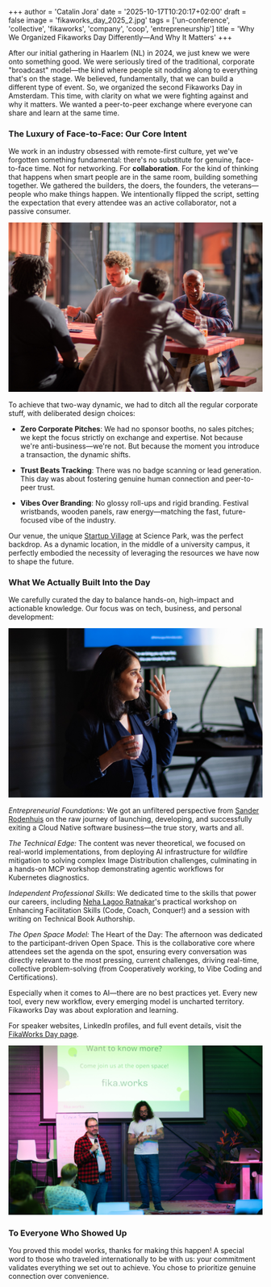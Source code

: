 +++
author = 'Catalin Jora'
date = '2025-10-17T10:20:17+02:00'
draft = false
image = 'fikaworks_day_2025_2.jpg'
tags = ['un-conference', 'collective', 'fikaworks', 'company', 'coop', 'entrepreneurship']
title = 'Why We Organized Fikaworks Day Differently—And Why It Matters'
+++

After our initial gathering in Haarlem (NL) in 2024, we just knew we were onto something good. We were seriously tired of the traditional, corporate "broadcast" model—the kind where people sit nodding along to everything that's on the stage. We believed, fundamentally, that we can build a different type of event. So, we organized the second Fikaworks Day in Amsterdam. This time, with clarity on what we were fighting against and why it matters. We wanted a peer-to-peer exchange where everyone can share and learn at the same time.

### The Luxury of Face-to-Face: Our Core Intent


We work in an industry obsessed with remote-first culture, yet we've forgotten something fundamental: there's no substitute for genuine, face-to-face time. Not for networking. For **collaboration**. For the kind of thinking that happens when smart people are in the same room, building something together. We gathered the builders, the doers, the founders, the veterans—people who make things happen.  We intentionally flipped the script, setting the expectation that every attendee was an active collaborator, not a passive consumer.

![FikaWorks Day 2025 - people](fikaworks_day_2025_1.jpg)

To achieve that two-way dynamic, we had to ditch all the regular corporate stuff, with deliberated design choices:

- **Zero Corporate Pitches**: We had no sponsor booths, no sales pitches; we kept the focus strictly on exchange and expertise. Not because we're anti-business—we're not. But because the moment you introduce a transaction, the dynamic shifts.

- **Trust Beats Tracking**: There was no badge scanning or lead generation. This day was about fostering genuine human connection and peer-to-peer trust.

- **Vibes Over Branding**: No glossy roll-ups and rigid branding. Festival wristbands, wooden panels, raw energy—matching the fast, future-focused vibe of the industry.

Our venue, the unique [Startup Village](https://startupvillage.nl/) at Science Park, was the perfect backdrop. As a dynamic location, in the middle of a university campus, it perfectly embodied the necessity of leveraging the resources we have now to shape the future.

### What We Actually Built Into the Day

We carefully curated the day to balance hands-on, high-impact and actionable knowledge. Our focus was on tech, business, and personal development:

![FikaWorks Day 2025 - people](fikaworks_day_2025_3.jpg)

*Entrepreneurial Foundations:* We got an unfiltered perspective from [Sander Rodenhuis](https://www.linkedin.com/in/srodenhuis/) on the raw journey of launching, developing, and successfully exiting a Cloud Native software business—the true story, warts and all.

*The Technical Edge:* The content was never theoretical, we focused on real-world implementations, from deploying AI infrastructure for wildfire mitigation to solving complex Image Distribution challenges, culminating in a hands-on MCP workshop demonstrating agentic workflows for Kubernetes diagnostics.

*Independent Professional Skills*: We dedicated time to the skills that power our careers, including [Neha Lagoo Ratnakar](https://www.linkedin.com/in/neharatnakar/)'s practical workshop on Enhancing Facilitation Skills (Code, Coach, Conquer!) and a session with writing on Technical Book Authorship.

*The Open Space Model:* The Heart of the Day: The afternoon was dedicated to the participant-driven Open Space. This is the collaborative core where attendees set the agenda on the spot, ensuring every conversation was directly relevant to the most pressing, current challenges, driving real-time, collective problem-solving (from Cooperatively working, to Vibe Coding and Certifications).

 Especially when it comes to AI—there are no best practices yet. Every new tool, every new workflow, every emerging model is uncharted territory. Fikaworks Day was about exploration and learning.

For speaker websites, LinkedIn profiles, and full event details, visit the [FikaWorks Day page](https://fika.works/fikaworks-day/).

![FikaWorks Day 2025 - people](fikaworks_day_2025_4.jpg)

### To Everyone Who Showed Up

You proved this model works, thanks for making this happen!
A special word to those who traveled internationally to be with us: your commitment validates everything we set out to achieve. You chose to prioritize genuine connection over convenience.
